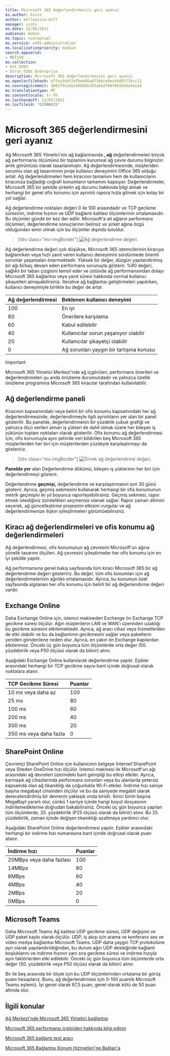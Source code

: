 ```yaml
---
title: Microsoft 365 değerlendirmesini geri ayanız
ms.author: kvice
author: kelleyvice-msft
manager: scotv
ms.date: 12/06/2021
audience: Admin
ms.topic: conceptual
ms.service: o365-administration
ms.localizationpriority: medium
search.appverid:
- MET150
ms.collection:
- Ent_O365
- Strat_O365_Enterprise
description: Microsoft 365 değerlendirmesini geri ayanız
ms.openlocfilehash: d7fea3d4f2dfbe846a873b6ce0ea34d8373bcc12
ms.sourcegitcommit: 388279e10a160b85b345a8ad760f6816dda4e2ad
ms.translationtype: MT
ms.contentlocale: tr-TR
ms.lasthandoff: 12/07/2021
ms.locfileid: "62996615"
---
```

# <a name="microsoft-365-network-assessment"></a>Microsoft 365 değerlendirmesini geri ayanız

Ağ Microsoft 365 Yönetici'nin ağ bağlantısında **, ağ** değerlendirmeleri birçok ağ performansı ölçümünü bir toplamını kurumsal ağ çevre durumu bilginizin anlık görüntüsü olarak tasarlanmıştır. Ağ değerlendirmesinde, müşteriden sorumlu olan ağ tasarımının proje kullanıcı deneyimini Office 365 olduğu anlat. Ağ değerlendirmeleri hem kiracının tamamını hem de kullanıcıların kiracınıza bağladığı coğrafi konumların tamamını kapsıyor. Değerlendirmeler, Microsoft 365 bir şekilde şirketin ağ durumu hakkında bilgi almak ve herhangi bir genel ofis konumu için ayrıntılı rapora hızla gitmek için kolay bir yol sağlar.

Ağ değerlendirme noktaları değeri 0 ile 100 arasındadır ve TCP gecikme süresinin, indirme hızının ve UDP bağlantı kalitesi ölçümlerinin ortalamasıdır. Bu ölçümler günde bir kez der edilir. Microsoft'a ait ağların performans ölçümleri, değerlendirme sonuçlarının belirsiz ve şirket ağına özgü olduğundan emin olmak için bu ölçümler dışında tutuldur.

> [!div class="mx-imgBorder"]
> ![Ağ değerlendirme değeri.](../media/m365-mac-perf/m365-mac-perf-overview-score-top.png)

Ağ değerlendirme değeri çok düşükse, Microsoft 365 istemcilerinin kiracıya bağlanırken veya hızlı yanıt veren kullanıcı deneyimini sürdürmede önemli sorunlar yaşamaları önermektedir. Yüksek bir değer, düzgün yapılandırılmış bir ağı birkaç devam eden performans sorunuyla gösterir. %80 değeri, sağlıklı bir taban çizgisini temsil eder ve üstünde ağ performansından dolayı Microsoft 365 bağlantısı veya yanıt süresi hakkında normal kullanıcı şikayetleri almayabilirsiniz. Iterative ağ bağlantısı geliştirmeleri yapılırken, kullanıcı deneyimiyle birlikte bu değer de artar.

| Ağ değerlendirmesi | Beklenen kullanıcı deneyimi |
| :----------------- | :----------------------- |
| 100                | En iyi                     |
| 80                 | Önerilere karşılama    |
| 60                 | Kabul edilebilir               |
| 40                 | Kullanıcılar sorun yaşanıyor olabilir |
| 20                 | Kullanıcılar şikayetçi olabilir       |
| 0                  | Ağ sorunları yaygın bir tartışma konusu |

>[!IMPORTANT]
>Microsoft 365 Yönetici Merkezi'nde ağ içgörüleri, performans önerileri ve değerlendirmeleri şu anda önizleme durumundadır ve yalnızca özellik önizleme programına Microsoft 365 kiracılar tarafından kullanılabilir.

## <a name="network-assessment-panel"></a>Ağ değerlendirme paneli

Kiracının kapsamındaki veya belirli bir ofis konumu kapsamındaki her ağ değerlendirmesinde, değerlendirmeyle ilgili ayrıntıların yer alan bir panel gösterilir. Bu panelde, değerlendirmenin bir yüzdelik çubuk grafiği ve yalnızca ölçü verileri alınan iş yükleri de dahil olmak üzere her bileşen iş yükünün toplam noktaları olarak gösterilir. Ofis konumu ağ değerlendirmesi için, ofis konumuyla aynı şehirde veri bildirilen beş Microsoft 365 müşterilerden her biri için müşterilerden yüzdeyle karşılaştırmayı da gösteririz.

> [!div class="mx-imgBorder"]
> ![Örnek ağ değerlendirme değeri.](../media/m365-mac-perf/m365-mac-perf-overview-score.png)

**Panelde yer** alan Değerlendirme dökümü, bileşen iş yüklerinin her biri için değerlendirmeyi gösterir.

Değerlendirme **geçmişi,** değerlendirme ve karşılaştırmanın son 30 günü gösterir. Ayrıca, geçmiş sekmesini kullanarak herhangi bir ofis konumunun metrik geçmişini iki yıl boyunca raporleyebilirsiniz. Geçmiş sekmesi, rapor etmek istediğiniz öznitelikleri seçmenize olanak sağlar. Rapor zaman dilimini seçerek, ağ güncelleştirme projesinin etkisini vurgular ve ağ değerlendirmenize ilişkin iyileştirmeleri görüntüebilirsiniz.

## <a name="tenant-network-assessments-and-office-location-network-assessments"></a>Kiracı ağ değerlendirmeleri ve ofis konumu ağ değerlendirmeleri

Ağ değerlendirmesi, ofis konumunun ağ çevresini Microsoft'un ağına yönelik tasarımı ölçüleri. Ağ çevresini iyileştirmeler her ofis konumu için en iyi şekilde yapılır.

Ağ performansına genel bakış sayfasında tüm kiracı Microsoft 365 bir ağ değerlendirme değeri gösteririz. Bu değer, tüm ofis konumları için ağ değerlendirmelerinin ağırlıklı ortalamasıdır. Ayrıca, bu konumun özet sayfasında algılanan her ofis konumu için belirli bir ağ değerlendirme değeri vardır.

## <a name="exchange-online"></a>Exchange Online

Daha Exchange Online için, istemci makineden Exchange ön Exchange TCP gecikme süresi ölçülür. Ağın müşterilerin LAN ve WAN'ı üzerinden uzaklığı bu gecikme süresini etkilemektedir. Ayrıca, ağ aracı cihaz veya hizmetlerden de etki olabilir ve bu da bağlantının gecikmesini sağlar veya paketlerin yeniden gönderilene neden olur. Ayrıca, en yakın ön Exchange kapılardan etkilenmez. Önceki üç gün boyunca tüm ölçümlerde orta değer (50. yüzdebirlik veya P50 ölçüsü olarak da bilinir) alınır.

Aşağıdaki Exchange Online kullanılarak değerlendirme yapılır. Eşikler arasındaki herhangi bir TCP gecikme sayısı bant içinde doğrusal olarak noktalara atanır.

| TCP Gecikme Süresi   | Puanlar |
| :------------ | :----- |
| 10 ms veya daha az  | 100    |
| 25 ms          | 80     |
| 100 ms         | 60     |
| 200 ms         | 40     |
| 300 ms         | 20     |
| 350 ms veya daha fazla | 0      |

## <a name="sharepoint-online"></a>SharePoint Online

Çevrimiçi SharePoint Online için kullanıcının belgeye İnternet'SharePoint veya Siteden OneDrive hızı ölçülür. İstemci makinesi ile Microsoft'un ağı arasındaki ağ devreleri üzerindeki bant genişliği bu etkiyi etkiler. Ayrıca, karmaşık ağ cihazlarında performans sorunları veya bu alanlarda yetersiz kapsamda olan ağ tıkanıklığı da çoğunlukla Wi-Fi etkiler. İndirme hızı saniye başına megabayt cinsinden ölçülür ve bu da saniyede megabit olarak derecelendirilmiş bir devrenin yaklaşık onda biridir. İkinci birim başına MegaBayt yararlı olur, çünkü 1 saniye içinde hangi boyut dosyasının indirilemediklerine doğrudan bakabilirsiniz. Önceki üç gün boyunca yapılan tüm ölçümlerde, 25. yüzdebirlik (P25 ölçüsü olarak da bilinir) alınır. Bu 25. yüzdebirlik, zaman içinde değişen tıkanıklığı azaltmaya yardımcı olur.

Aşağıdaki SharePoint Online değerlendirmesi yapılır. Eşikler arasındaki herhangi bir indirme hızı numarasına bant içinde doğrusal olarak puan atanır.

| İndirme hızı | Puanlar |
| :------------- | :----- |
| 20MBps veya daha fazlası | 100    |
| 14MBps         | 80     |
| 8MBps          | 60     |
| 4MBps          | 40     |
| 2MBps          | 20     |
| 0MBps          | 0      |

## <a name="microsoft-teams"></a>Microsoft Teams

Daha Microsoft Teams Ağ kalitesi UDP gecikme süresi, UDP değişimi ve UDP paket kaybı olarak ölçülür. UDP, iş akışı için arama ve konferans ses ve video medya bağlantısı Microsoft Teams. UDP daha yaygın TCP protokolüne ayrı olarak yapılandırıldığından, bu durum ağın UDP desteğinde bağlantı boşluklarını ve indirme hızının yanı sıra gecikme süresi ve indirme hızıyla aynı faktörlerden etki edilebilir. Önceki üç gün boyunca tüm ölçümlerde orta değer (50. yüzdebirlik veya P50 ölçüsü olarak da bilinir) alınır. 

Bir ile beş arasında bir ölçek için bu UDP ölçümlerinden ortalama bir görüş puanı hesaplarız. Bunu, ağ değerlendirmesi için 0-100 puanlık Microsoft Teams eşlemiz.  İyi genel olarak 87,5 puan, genel olarak kötü de 50 puan altında olur.

## <a name="related-topics"></a>İlgili konular

[Ağ Merkezi'nde Microsoft 365 Yönetici bağlantısı](office-365-network-mac-perf-overview.md)

[Microsoft 365 performansı içgörüleri hakkında bilgi edinin](office-365-network-mac-perf-insights.md)

[Microsoft 365 bağlantı test aracı](office-365-network-mac-perf-onboarding-tool.md)

[Microsoft 365 Bağlantısı Konum Hizmetleri'ne Bağlan'a](office-365-network-mac-location-services.md)
